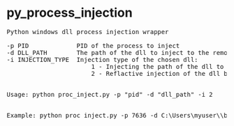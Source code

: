 # py_process_injection
<pre>
Python windows dll process injection wrapper

-p PID             PID of the process to inject
-d DLL_PATH        The path of the dll to inject to the remote process
-i INJECTION_TYPE  Injection type of the chosen dll:
                       1 - Injecting the path of the dll to memory ( using LoadLibrary() ) 
                       2 - Reflactive injection of the dll binary to memory


Usage: python proc_inject.py -p "pid" -d "dll_path" -i 2


Example: python proc_inject.py -p 7636 -d C:\Users\myuser\\bad.dll -i 2
</pre>
